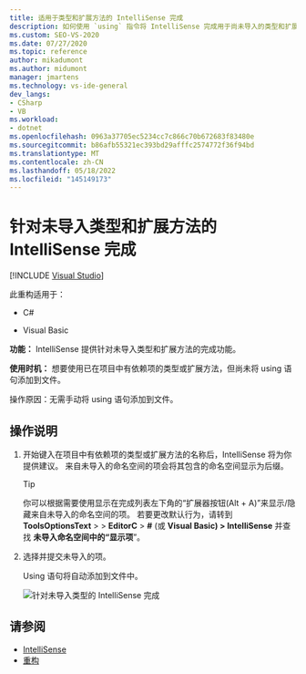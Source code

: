 ```yaml
---
title: 适用于类型和扩展方法的 IntelliSense 完成
description: 如何使用 `using` 指令将 IntelliSense 完成用于尚未导入的类型和扩展方法。
ms.custom: SEO-VS-2020
ms.date: 07/27/2020
ms.topic: reference
author: mikadumont
ms.author: midumont
manager: jmartens
ms.technology: vs-ide-general
dev_langs:
- CSharp
- VB
ms.workload:
- dotnet
ms.openlocfilehash: 0963a37705ec5234cc7c866c70b672683f83480e
ms.sourcegitcommit: b86afb55321ec393bd29afffc2574772f36f94bd
ms.translationtype: MT
ms.contentlocale: zh-CN
ms.lasthandoff: 05/18/2022
ms.locfileid: "145149173"
---
```

# <a name="intellisense-completion-for-unimported-types-and-extension-methods"></a>针对未导入类型和扩展方法的 IntelliSense 完成

 [!INCLUDE [Visual Studio](~/includes/applies-to-version/vs-windows-only.md)]

此重构适用于：

- C#

- Visual Basic

**功能：** IntelliSense 提供针对未导入类型和扩展方法的完成功能。

**使用时机：** 想要使用已在项目中有依赖项的类型或扩展方法，但尚未将 using 语句添加到文件。

操作原因：无需手动将 using 语句添加到文件。

## <a name="how-to"></a>操作说明

1. 开始键入在项目中有依赖项的类型或扩展方法的名称后，IntelliSense 将为你提供建议。 来自未导入的命名空间的项会将其包含的命名空间显示为后缀。

   > [!TIP]
   > 你可以根据需要使用显示在完成列表左下角的“扩展器按钮(Alt + A)”来显示/隐藏来自未导入的命名空间的项。 若要更改默认行为，请转到 **ToolsOptionsText** >  >  **EditorC** > **#** (或 **Visual Basic) > IntelliSense** 并查找 **未导入命名空间中的“显示项**”。

2. 选择并提交未导入的项。

   Using 语句将自动添加到文件中。

   ![针对未导入类型的 IntelliSense 完成](media/intellisense-completion-unimported-types.png)

## <a name="see-also"></a>请参阅

- [IntelliSense](../using-intellisense.md)
- [重构](../refactoring-in-visual-studio.md)
